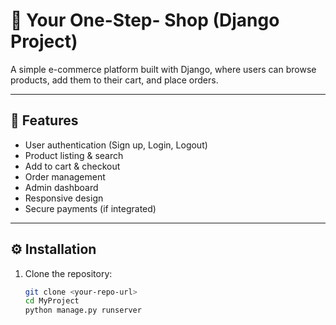 # 🛒 Your One-Step-  Shop (Django Project)

A simple e-commerce platform built with Django, where users can browse products, add them to their cart, and place orders.

---

## 🚀 Features
- User authentication (Sign up, Login, Logout)
- Product listing & search
- Add to cart & checkout
- Order management
- Admin dashboard
- Responsive design
- Secure payments (if integrated)

---

## ⚙️ Installation

1. Clone the repository:
   ```bash
   git clone <your-repo-url>
   cd MyProject
   python manage.py runserver
   
